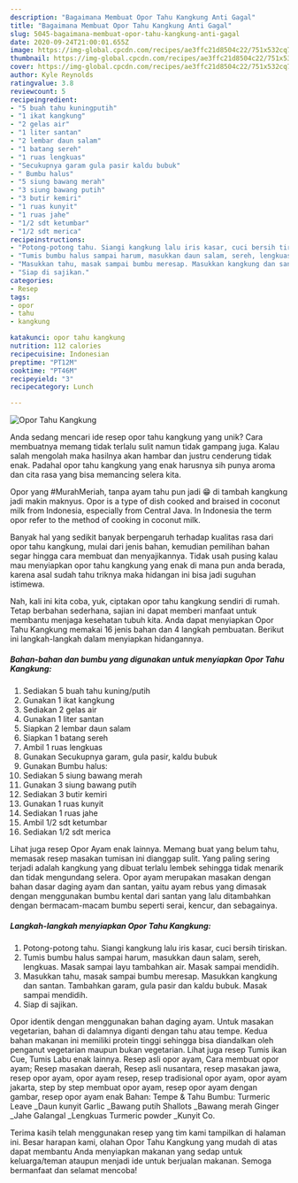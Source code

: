 ```yaml
---
description: "Bagaimana Membuat Opor Tahu Kangkung Anti Gagal"
title: "Bagaimana Membuat Opor Tahu Kangkung Anti Gagal"
slug: 5045-bagaimana-membuat-opor-tahu-kangkung-anti-gagal
date: 2020-09-24T21:00:01.655Z
image: https://img-global.cpcdn.com/recipes/ae3ffc21d8504c22/751x532cq70/opor-tahu-kangkung-foto-resep-utama.jpg
thumbnail: https://img-global.cpcdn.com/recipes/ae3ffc21d8504c22/751x532cq70/opor-tahu-kangkung-foto-resep-utama.jpg
cover: https://img-global.cpcdn.com/recipes/ae3ffc21d8504c22/751x532cq70/opor-tahu-kangkung-foto-resep-utama.jpg
author: Kyle Reynolds
ratingvalue: 3.8
reviewcount: 5
recipeingredient:
- "5 buah tahu kuningputih"
- "1 ikat kangkung"
- "2 gelas air"
- "1 liter santan"
- "2 lembar daun salam"
- "1 batang sereh"
- "1 ruas lengkuas"
- "Secukupnya garam gula pasir kaldu bubuk"
- " Bumbu halus"
- "5 siung bawang merah"
- "3 siung bawang putih"
- "3 butir kemiri"
- "1 ruas kunyit"
- "1 ruas jahe"
- "1/2 sdt ketumbar"
- "1/2 sdt merica"
recipeinstructions:
- "Potong-potong tahu. Siangi kangkung lalu iris kasar, cuci bersih tiriskan."
- "Tumis bumbu halus sampai harum, masukkan daun salam, sereh, lengkuas. Masak sampai layu tambahkan air. Masak sampai mendidih."
- "Masukkan tahu, masak sampai bumbu meresap. Masukkan kangkung dan santan. Tambahkan garam, gula pasir dan kaldu bubuk. Masak sampai mendidih."
- "Siap di sajikan."
categories:
- Resep
tags:
- opor
- tahu
- kangkung

katakunci: opor tahu kangkung 
nutrition: 112 calories
recipecuisine: Indonesian
preptime: "PT12M"
cooktime: "PT46M"
recipeyield: "3"
recipecategory: Lunch

---
```



![Opor Tahu Kangkung](https://img-global.cpcdn.com/recipes/ae3ffc21d8504c22/751x532cq70/opor-tahu-kangkung-foto-resep-utama.jpg)

Anda sedang mencari ide resep opor tahu kangkung yang unik? Cara membuatnya memang tidak terlalu sulit namun tidak gampang juga. Kalau salah mengolah maka hasilnya akan hambar dan justru cenderung tidak enak. Padahal opor tahu kangkung yang enak harusnya sih punya aroma dan cita rasa yang bisa memancing selera kita.

Opor yang #MurahMeriah, tanpa ayam tahu pun jadi 😁 di tambah kangkung jadi makin maknyus. Opor is a type of dish cooked and braised in coconut milk from Indonesia, especially from Central Java. In Indonesia the term opor refer to the method of cooking in coconut milk.

Banyak hal yang sedikit banyak berpengaruh terhadap kualitas rasa dari opor tahu kangkung, mulai dari jenis bahan, kemudian pemilihan bahan segar hingga cara membuat dan menyajikannya. Tidak usah pusing kalau mau menyiapkan opor tahu kangkung yang enak di mana pun anda berada, karena asal sudah tahu triknya maka hidangan ini bisa jadi suguhan istimewa.


Nah, kali ini kita coba, yuk, ciptakan opor tahu kangkung sendiri di rumah. Tetap berbahan sederhana, sajian ini dapat memberi manfaat untuk membantu menjaga kesehatan tubuh kita. Anda dapat menyiapkan Opor Tahu Kangkung memakai 16 jenis bahan dan 4 langkah pembuatan. Berikut ini langkah-langkah dalam menyiapkan hidangannya.

<!--inarticleads1-->

##### Bahan-bahan dan bumbu yang digunakan untuk menyiapkan Opor Tahu Kangkung:

1. Sediakan 5 buah tahu kuning/putih
1. Gunakan 1 ikat kangkung
1. Sediakan 2 gelas air
1. Gunakan 1 liter santan
1. Siapkan 2 lembar daun salam
1. Siapkan 1 batang sereh
1. Ambil 1 ruas lengkuas
1. Gunakan Secukupnya garam, gula pasir, kaldu bubuk
1. Gunakan  Bumbu halus:
1. Sediakan 5 siung bawang merah
1. Gunakan 3 siung bawang putih
1. Sediakan 3 butir kemiri
1. Gunakan 1 ruas kunyit
1. Sediakan 1 ruas jahe
1. Ambil 1/2 sdt ketumbar
1. Sediakan 1/2 sdt merica


Lihat juga resep Opor Ayam enak lainnya. Memang buat yang belum tahu, memasak resep masakan tumisan ini dianggap sulit. Yang paling sering terjadi adalah kangkung yang dibuat terlalu lembek sehingga tidak menarik dan tidak mengundang selera. Opor ayam merupakan masakan dengan bahan dasar daging ayam dan santan, yaitu ayam rebus yang dimasak dengan menggunakan bumbu kental dari santan yang lalu ditambahkan dengan bermacam-macam bumbu seperti serai, kencur, dan sebagainya. 

<!--inarticleads2-->

##### Langkah-langkah menyiapkan Opor Tahu Kangkung:

1. Potong-potong tahu. Siangi kangkung lalu iris kasar, cuci bersih tiriskan.
1. Tumis bumbu halus sampai harum, masukkan daun salam, sereh, lengkuas. Masak sampai layu tambahkan air. Masak sampai mendidih.
1. Masukkan tahu, masak sampai bumbu meresap. Masukkan kangkung dan santan. Tambahkan garam, gula pasir dan kaldu bubuk. Masak sampai mendidih.
1. Siap di sajikan.


Opor identik dengan menggunakan bahan daging ayam. Untuk masakan vegetarian, bahan di dalamnya diganti dengan tahu atau tempe. Kedua bahan makanan ini memiliki protein tinggi sehingga bisa diandalkan oleh penganut vegetarian maupun bukan vegetarian. Lihat juga resep Tumis ikan Cue, Tumis Labu enak lainnya. Resep asli opor ayam, Cara membuat opor ayam; Resep masakan daerah, Resep asli nusantara, resep masakan jawa, resep opor ayam, opor ayam resep, resep tradisional opor ayam, opor ayam jakarta, step by step membuat opor ayam, resep opor ayam dengan gambar, resep opor ayam enak Bahan: Tempe &amp; Tahu Bumbu: Turmeric Leave _Daun kunyit Garlic _Bawang putih Shallots _Bawang merah Ginger _Jahe Galangal _Lengkuas Turmeric powder _Kunyit Co. 

Terima kasih telah menggunakan resep yang tim kami tampilkan di halaman ini. Besar harapan kami, olahan Opor Tahu Kangkung yang mudah di atas dapat membantu Anda menyiapkan makanan yang sedap untuk keluarga/teman ataupun menjadi ide untuk berjualan makanan. Semoga bermanfaat dan selamat mencoba!
